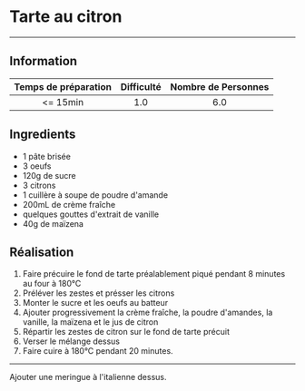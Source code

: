 # Tarte au citron



---

## Information

| Temps de préparation  | Difficulté    | Nombre de Personnes |
|:---------------------:|:-------------:|:-------------------:|
| <= 15min            | 1.0  | 6.0        |

## Ingredients

- 1 pâte brisée
- 3 oeufs
- 120g de sucre
- 3 citrons
- 1 cuillère à soupe de poudre d'amande
- 200mL de crème fraîche
- quelques gouttes d'extrait de vanille
- 40g de maïzena


## Réalisation

1. Faire précuire le fond de tarte préalablement piqué pendant 8 minutes au four à 180°C
1. Préléver les zestes et présser les citrons
1. Monter le sucre et les oeufs au batteur
1. Ajouter progressivement la crème fraîche, la poudre d'amandes, la vanille, la maïzena et le jus de citron
1. Répartir les zestes de citron sur le fond de tarte précuit
1. Verser le mélange dessus
1. Faire cuire à 180°C pendant 20 minutes.


---

Ajouter une meringue à l'italienne dessus.
